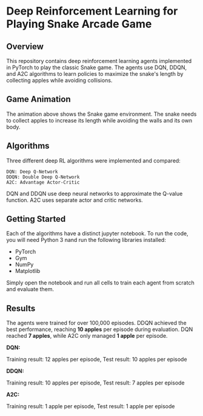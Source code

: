 # Deep Reinforcement Learning for Playing Snake Arcade Game

## Overview
This repository contains deep reinforcement learning agents implemented in PyTorch to play the classic Snake game. The agents use DQN, DDQN, and A2C algorithms to learn policies to maximize the snake's length by collecting apples while avoiding collisions.

## Game Animation

The animation above shows the Snake game environment. The snake needs to collect apples to increase its length while avoiding the walls and its own body.

## Algorithms

Three different deep RL algorithms were implemented and compared:

    DQN: Deep Q-Network
    DDQN: Double Deep Q-Network
    A2C: Advantage Actor-Critic

DQN and DDQN use deep neural networks to approximate the Q-value function. A2C uses separate actor and critic networks.

## Getting Started

Each of the algorithms have a distinct jupyter notebook. To run the code, you will need Python 3 nand run the following libraries installed:

- PyTorch
- Gym
- NumPy
- Matplotlib

Simply open the notebook and run all cells to train each agent from scratch and evaluate them.

## Results

The agents were trained for over 100,000 episodes. DDQN achieved the best performance, reaching **10 apples** per episode during evaluation. DQN reached **7 apples**, while A2C only managed **1 apple** per episode.

**DQN:**

Training result: 12 apples per episode,
Test result: 10 apples per episode

**DDQN:**

Training result: 10 apples per episode,
Test result: 7 apples per episode

**A2C:**

Training result: 1 apple per episode,
Test result: 1 apple per episode
